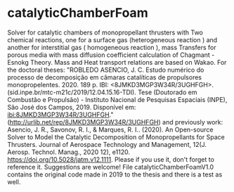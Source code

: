 # catalyticChamberFoam
Solver for catalytic chambers of monopropellant thrusters with Two chemical reactions, one for a surface gas (heterogeneous reaction ) and another for interstitial gas ( homogeneous reaction ), mass Transfers for porous media with mass diffusion coefficient calculation of Chagmant - Esnokg Theory. Mass and Heat transport relations are based on Wakao. For the doctoral theses: 
"ROBLEDO ASENCIO, J. C. Estudo numérico do processo de decomposição em câmaras catalíticas de propulsores monopropelentes. 2020. 189 p. IBI: <8JMKD3MGP3W34R/3UGHFGH>. (sid.inpe.br/mtc-m21c/2019/12.04.15.16-TDI). Tese (Doutorado em Combustão e Propulsão) - Instituto Nacional de Pesquisas Espaciais (INPE), São José dos Campos, 2019. Disponível em: <ibi:8JMKD3MGP3W34R/3UGHFGH>." (http://urlib.net/rep/8JMKD3MGP3W34R/3UGHFGH) and previously work: Asencio, J. R., Savonov, R. I., & Marques, R. I.. (2020). An Open-source Solver to Model the Catalytic Decomposition of Monopropellants for Space Thrusters. Journal of Aerospace Technology and Management, 12(J. Aerosp. Technol. Manag., 2020 12), e1120. https://doi.org/10.5028/jatm.v12.1111.
Please if you use it, don't forget to reference it. Suggestions are welcome!
File catalyticChamberFoamV1.0 contains the original code made in 2019 to the thesis and there is a test as well.
